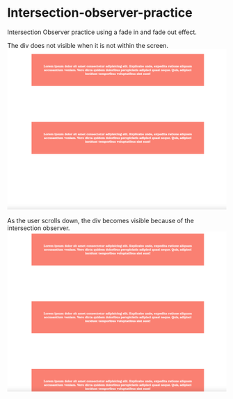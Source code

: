 # Intersection-observer-practice

Intersection Observer practice using a fade in and fade out effect.

The div does not visible when it is not within the screen.
![](1.png)

As the user scrolls down, the div becomes visible because of the intersection observer.
![](2.png)